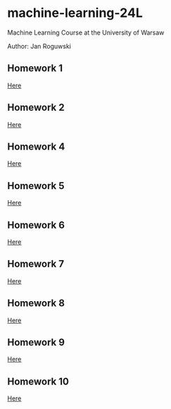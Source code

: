 # machine-learning-24L

Machine Learning Course at the University of Warsaw

Author: Jan Roguwski

## Homework 1

[Here](https://github.com/roguxivlo/machine-learning-24L/blob/main/hw1.ipynb)

## Homework 2

[Here](https://github.com/roguxivlo/machine-learning-24L/blob/main/hw2.ipynb)

## Homework 4

[Here](https://github.com/roguxivlo/machine-learning-24L/blob/main/hw4.ipynb)

## Homework 5

[Here](https://github.com/roguxivlo/machine-learning-24L/blob/main/hw5.ipynb)

## Homework 6

[Here](https://github.com/roguxivlo/machine-learning-24L/blob/main/hw6.ipynb)

## Homework 7

[Here](https://github.com/roguxivlo/machine-learning-24L/blob/main/hw7.ipynb)

## Homework 8

[Here](https://github.com/roguxivlo/machine-learning-24L/blob/main/hw8.ipynb)

## Homework 9

[Here](https://github.com/roguxivlo/machine-learning-24L/blob/main/hw9.ipynb)

## Homework 10

[Here](https://github.com/roguxivlo/machine-learning-24L/blob/main/hw10.ipynb)

